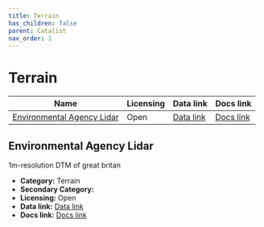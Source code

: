 ```yaml
---
title: Terrain
has_children: false
parent: Catalist
nav_order: 1
---
```


# Terrain

| Name                                                      | Licensing | Data link                                           | Docs link                                                                                                  |
| --------------------------------------------------------- | --------- | --------------------------------------------------- | ---------------------------------------------------------------------------------------------------------- |
| [Environmental Agency Lidar](#environmental-agency-lidar) | Open      | [Data link](https://environment.data.gov.uk/survey) | [Docs link](https://www.data.gov.uk/dataset/f0db0249-f17b-4036-9e65-309148c97ce4/national-lidar-programme) |

## Environmental Agency Lidar

1m-resolution DTM of great britan

- **Category:** Terrain
- **Secondary Category:** 
- **Licensing:** Open
- **Data link:** [Data link](https://environment.data.gov.uk/survey)
- **Docs link:** [Docs link](https://www.data.gov.uk/dataset/f0db0249-f17b-4036-9e65-309148c97ce4/national-lidar-programme)
